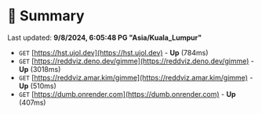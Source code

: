 # 📖 Summary
Last updated: **9/8/2024, 6:05:48 PG "Asia/Kuala_Lumpur"**

- `GET` [https://hst.ujol.dev](https://hst.ujol.dev) - **Up** (784ms)
- `GET` [https://reddviz.deno.dev/gimme](https://reddviz.deno.dev/gimme) - **Up** (3018ms)
- `GET` [https://reddviz.amar.kim/gimme](https://reddviz.amar.kim/gimme) - **Up** (510ms)
- `GET` [https://dumb.onrender.com](https://dumb.onrender.com) - **Up** (407ms)
